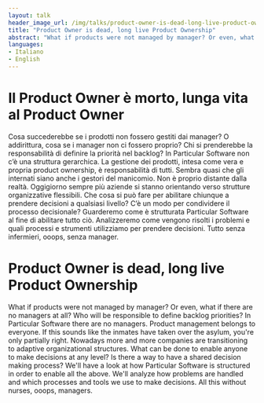 ```yaml
---
layout: talk
header_image_url: /img/talks/product-owner-is-dead-long-live-product-ownership-header.jpg
title: "Product Owner is dead, long live Product Ownership"
abstract: "What if products were not managed by manager? Or even, what if there are no managers at all? Who will be responsible to define backlog priorities? In Particular Software there are no managers. Product management belongs to everyone. If this sounds like the inmates have taken over the asylum, you're only partially right. Nowadays more and more companies are transitioning to adaptive organizational structures. What can be done to enable anyone to make decisions at any level? Is there a way to have a shared decision making process? We'll have a look at how Particular Software is structured in order to enable all the above. We'll analyze how problems are handled and which processes and tools we use to make decisions. All this without nurses, ooops, managers." 
languages:
- Italiano
- English
---
```


# Il Product Owner è morto, lunga vita al Product Owner

Cosa succederebbe se i prodotti non fossero gestiti dai manager? O addirittura, cosa se i manager non ci fossero proprio? Chi si prenderebbe la responsabilità di definire la priorità nel backlog? In Particular Software non c’è una struttura gerarchica. La gestione dei prodotti, intesa come vera e propria product ownership, è responsabilità di tutti. Sembra quasi che gli internati siano anche i gestori del manicomio. Non è proprio distante dalla realtà. Oggigiorno sempre più aziende si stanno orientando verso strutture organizzative flessibili. Che cosa si può fare per abilitare chiunque a prendere decisioni a qualsiasi livello? C’è un modo per condividere il processo decisionale? Guarderemo come è strutturata Particular Software al fine di abilitare tutto ciò. Analizzeremo come vengono risolti i problemi e quali processi e strumenti utilizziamo per prendere decisioni. Tutto senza infermieri, ooops, senza manager.

# Product Owner is dead, long live Product Ownership

What if products were not managed by manager? Or even, what if there are no managers at all? Who will be responsible to define backlog priorities? In Particular Software there are no managers. Product management belongs to everyone. If this sounds like the inmates have taken over the asylum, you're only partially right. Nowadays more and more companies are transitioning to adaptive organizational structures. What can be done to enable anyone to make decisions at any level? Is there a way to have a shared decision making process? We'll have a look at how Particular Software is structured in order to enable all the above. We'll analyze how problems are handled and which processes and tools we use to make decisions. All this without nurses, ooops, managers.

